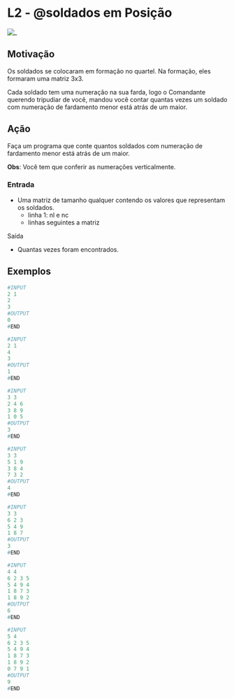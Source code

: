 # L2 - @soldados em Posição

![_](cover.jpg)

## Motivação

Os soldados se colocaram em formação no quartel. Na formação, eles formaram uma matriz 3x3.

Cada soldado tem uma numeração na sua farda, logo o Comandante querendo tripudiar de você, mandou você contar quantas vezes um soldado com numeração de fardamento menor está atrás de um maior.

## Ação

Faça um programa que conte quantos soldados com numeração de fardamento menor está atrás de um maior.

**Obs**: Você tem que conferir as numerações verticalmente.

### Entrada

* Uma matriz de tamanho qualquer contendo os valores que representam os soldados.
  * linha 1: nl e nc
  * linhas seguintes a matriz

Saída

* Quantas vezes foram encontrados.

## Exemplos

``` py
#INPUT
2 1
2
3
#OUTPUT
0
#END
```

```py
#INPUT
2 1
4
3
#OUTPUT
1
#END
```

```py
#INPUT
3 3
2 4 6
3 8 9
1 0 5
#OUTPUT
3
#END
```

```py
#INPUT
3 3
5 1 9
3 8 4
7 3 2
#OUTPUT
4
#END
```

```py
#INPUT
3 3
6 2 3
5 4 9
1 8 7
#OUTPUT
3
#END
```

```py
#INPUT
4 4
6 2 3 5
5 4 9 4
1 8 7 3
1 8 9 2
#OUTPUT
6
#END
```

```py
#INPUT
5 4
6 2 3 5
5 4 9 4
1 8 7 3
1 8 9 2
0 7 9 1
#OUTPUT
9
#END

```
